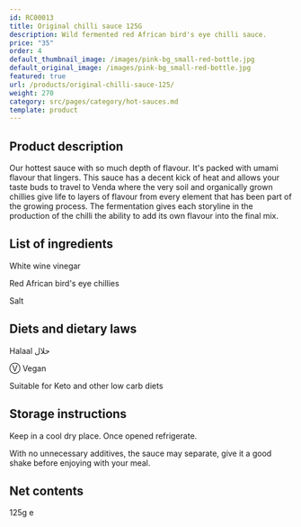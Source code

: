 ```yaml
---
id: RC00013
title: Original chilli sauce 125G
description: Wild fermented red African bird's eye chilli sauce.
price: "35"
order: 4
default_thumbnail_image: /images/pink-bg_small-red-bottle.jpg
default_original_image: /images/pink-bg_small-red-bottle.jpg
featured: true
url: /products/original-chilli-sauce-125/
weight: 270
category: src/pages/category/hot-sauces.md
template: product
---
```

## Product description

Our hottest sauce with so much depth of flavour. It's packed with umami flavour that lingers. This sauce has a decent kick of heat and allows your taste buds to travel to Venda where the very soil and organically grown chillies give life to layers of flavour from every element that has been part of the growing process. The fermentation gives each storyline in the production of the chilli the ability to add its own flavour into the final mix.

## List of ingredients

White wine vinegar

Red African bird's eye chillies

Salt

## Diets and dietary laws

Halaal حلال

Ⓥ Vegan

Suitable for Keto and other low carb diets

## Storage instructions

Keep in a cool dry place. Once opened refrigerate. 

With no unnecessary additives, the sauce may separate, give it a good shake before enjoying with your meal.

## Net contents

125g e

